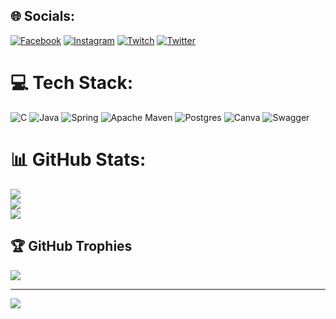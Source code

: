 ## 🌐 Socials:
[![Facebook](https://img.shields.io/badge/Facebook-%231877F2.svg?logo=Facebook&logoColor=white)](https://facebook.com/Gabo4399) [![Instagram](https://img.shields.io/badge/Instagram-%23E4405F.svg?logo=Instagram&logoColor=white)](https://instagram.com/Gabo4399) [![Twitch](https://img.shields.io/badge/Twitch-%239146FF.svg?logo=Twitch&logoColor=white)](https://twitch.tv/Gabo4399) [![Twitter](https://img.shields.io/badge/Twitter-%231DA1F2.svg?logo=Twitter&logoColor=white)](https://twitter.com/Gabo4399) 

# 💻 Tech Stack:
![C](https://img.shields.io/badge/c-%2300599C.svg?style=for-the-badge&logo=c&logoColor=white) ![Java](https://img.shields.io/badge/java-%23ED8B00.svg?style=for-the-badge&logo=java&logoColor=white) ![Spring](https://img.shields.io/badge/spring-%236DB33F.svg?style=for-the-badge&logo=spring&logoColor=white) ![Apache Maven](https://img.shields.io/badge/Apache%20Maven-C71A36?style=for-the-badge&logo=Apache%20Maven&logoColor=white) ![Postgres](https://img.shields.io/badge/postgres-%23316192.svg?style=for-the-badge&logo=postgresql&logoColor=white) ![Canva](https://img.shields.io/badge/Canva-%2300C4CC.svg?style=for-the-badge&logo=Canva&logoColor=white) ![Swagger](https://img.shields.io/badge/-Swagger-%23Clojure?style=for-the-badge&logo=swagger&logoColor=white)
# 📊 GitHub Stats:
![](https://github-readme-stats.vercel.app/api?username=Gabo4399&theme=dark&hide_border=false&include_all_commits=false&count_private=false)<br/>
![](https://github-readme-streak-stats.herokuapp.com/?user=Gabo4399&theme=dark&hide_border=false)<br/>
![](https://github-readme-stats.vercel.app/api/top-langs/?username=Gabo4399&theme=dark&hide_border=false&include_all_commits=false&count_private=false&layout=compact)

## 🏆 GitHub Trophies
![](https://github-profile-trophy.vercel.app/?username=Gabo4399&theme=radical&no-frame=false&no-bg=true&margin-w=4)

---
[![](https://visitcount.itsvg.in/api?id=Gabo4399&icon=0&color=1)](https://visitcount.itsvg.in)

<!-- Proudly created with GPRM ( https://gprm.itsvg.in ) -->
